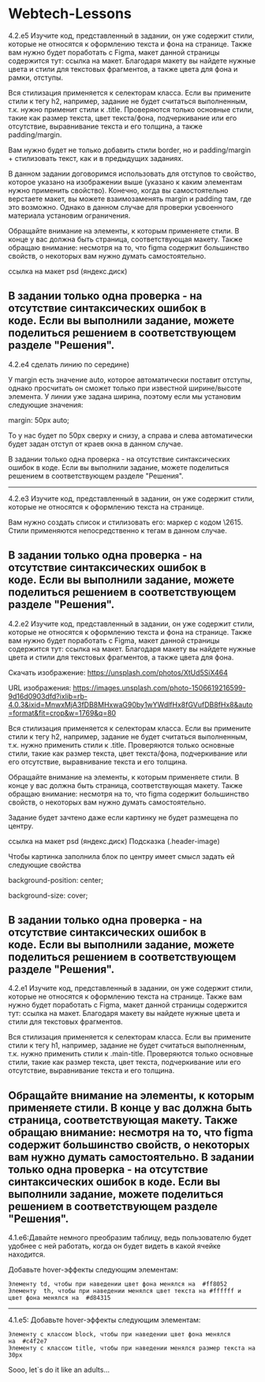 # Webtech-Lessons
4.2.e5
Изучите код, представленный в задании, он уже содержит стили, которые не относятся к оформлению текста и фона на странице. Также вам нужно будет поработать с Figma, макет данной страницы содержится тут: ссылка на макет. Благодаря макету вы найдете нужные цвета и стили для текстовых фрагментов, а также цвета для фона и рамки, отступы.

Вся стилизация применяется к селекторам класса. Если вы примените стили к тегу h2, например, задание не будет считаться выполненным, т.к. нужно применит стили к .title. Проверяются только основные стили, такие как размер текста, цвет текста/фона, подчеркивание или его отсутствие, выравнивание текста и его толщина, а также padding/margin. 

Вам нужно будет не только добавить стили border, но и padding/margin + стилизовать текст, как и в предыдущих заданиях. 

В данном задании договоримся использовать для отступов то свойство, которое указано на изображении выше (указано к каким элементам нужно применить свойство). Конечно, когда вы самостоятельно верстаете макет, вы можете взаимозаменять margin и padding там, где это возможно. Однако в данном случае для проверки усвоенного материала установим ограничения.

Обращайте внимание на элементы, к которым применяете стили. В конце у вас должна быть страница, соответствующая макету. Также обращаю внимание: несмотря на то, что figma содержит большинство свойств, о некоторых вам нужно думать самостоятельно.

ссылка на макет psd (яндекс.диск)

В задании только одна проверка - на отсутствие синтаксических ошибок в коде. Если вы выполнили задание, можете поделиться решением в соответствующем разделе "Решения".
---------------------------------------------------------
4.2.e4
сделать линию по середине)

У margin есть значение auto, которое автоматически поставит отступы, однако просчитать он сможет только при известной ширине/высоте элемента. У линии уже задана ширина, поэтому если мы установим следующие значения:

margin: 50px auto;

То у нас будет по 50px сверху и снизу, а справа и слева автоматически будет задан отступ от краев окна в данном случае.

В задании только одна проверка - на отсутствие синтаксических ошибок в коде. Если вы выполнили задание, можете поделиться решением в соответствующем разделе "Решения".

----------------------------------------------
4.2.e3
Изучите код, представленный в задании, он уже содержит стили, которые не относятся к оформлению текста на странице. 

Вам нужно создать список и стилизовать его: маркер с кодом \2615. Стили применяются непосредственно к тегам в данном случае.

В задании только одна проверка - на отсутствие синтаксических ошибок в коде. Если вы выполнили задание, можете поделиться решением в соответствующем разделе "Решения".
--------------------------------------------------
4.2.e2
Изучите код, представленный в задании, он уже содержит стили, которые не относятся к оформлению текста и фона на странице. Также вам нужно будет поработать с Figma, макет данной страницы содержится тут: ссылка на макет. Благодаря макету вы найдете нужные цвета и стили для текстовых фрагментов, а также цвета для фона.

Скачать изображение: https://unsplash.com/photos/XtUd5SiX464

URL изображения: https://images.unsplash.com/photo-1506619216599-9d16d0903dfd?ixlib=rb-4.0.3&ixid=MnwxMjA3fDB8MHxwaG90by1wYWdlfHx8fGVufDB8fHx8&auto=format&fit=crop&w=1769&q=80

Вся стилизация применяется к селекторам класса. Если вы примените стили к тегу h2, например, задание не будет считаться выполненным, т.к. нужно применить стили к .title. Проверяются только основные стили, такие как размер текста, цвет текста/фона, подчеркивание или его отсутствие, выравнивание текста и его толщина. 

Обращайте внимание на элементы, к которым применяете стили. В конце у вас должна быть страница, соответствующая макету. Также обращаю внимание: несмотря на то, что figma содержит большинство свойств, о некоторых вам нужно думать самостоятельно.

Задание будет зачтено даже если картинку не будет размещена по центру.

ссылка на макет psd (яндекс.диск)
Подсказка (.header-image)

Чтобы картинка заполнила блок по центру имеет смысл задать ей следующие свойства

background-position: center;

background-size: cover;

В задании только одна проверка - на отсутствие синтаксических ошибок в коде. Если вы выполнили задание, можете поделиться решением в соответствующем разделе "Решения".
---------------------------------------------------
4.2.e1
Изучите код, представленный в задании, он уже содержит стили, которые не относятся к оформлению текста на странице. Также вам нужно будет поработать с Figma, макет данной страницы содержится тут: ссылка на макет. Благодаря макету вы найдете нужные цвета и стили для текстовых фрагментов.

Вся стилизация применяется к селекторам класса. Если вы примените стили к тегу h1, например, задание не будет считаться выполненным, т.к. нужно применить стили к .main-title. Проверяются только основные стили, такие как размер текста, цвет текста, подчеркивание или его отсутствие, выравнивание текста и его толщина. 

Обращайте внимание на элементы, к которым применяете стили. В конце у вас должна быть страница, соответствующая макету. Также обращаю внимание: несмотря на то, что figma содержит большинство свойств, о некоторых вам нужно думать самостоятельно.
В задании только одна проверка - на отсутствие синтаксических ошибок в коде. Если вы выполнили задание, можете поделиться решением в соответствующем разделе "Решения".
----------------------------------------------------------

4.1.e6:Давайте немного преобразим таблицу, ведь пользователю будет удобнее с ней работать, когда он будет видеть в какой ячейке находится.

Добавьте hover-эффекты следующим элементам:

    Элементу td, чтобы при наведении цвет фона менялся на  #ff8052
    Элементу  th, чтобы при наведении менялся цвет текста на #ffffff и цвет фона менялся на  #d84315
----------------------------------------------------------

4.1.e5: Добавьте hover-эффекты следующим элементам:

    Элементу с классом block, чтобы при наведении цвет фона менялся на  #c4f2e7
    Элементу с классом title, чтобы при наведении менялся размер текста на 30px


Sooo, let`s do it like an adults...